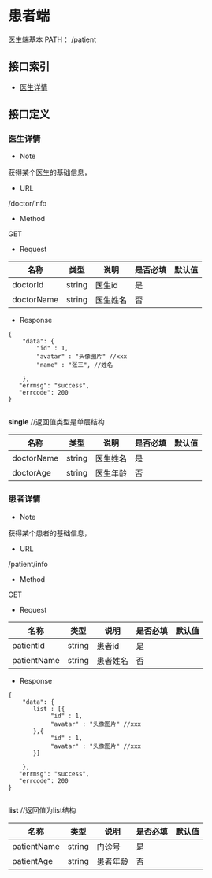 

# 患者端

医生端基本 PATH： /patient

## 接口索引

* [医生详情](#医生详情)


## 接口定义

### 医生详情

* Note

获得某个医生的基础信息，

* URL

/doctor/info

* Method

 GET

* Request

| 名称   | 类型 | 说明 | 是否必填 |  默认值 |
|-------|------|------| ------ | ------- |
| doctorId   | string | 医生id | 是 |       |
| doctorName   | string | 医生姓名 | 否 |       |

* Response


```
{
    "data": {
        "id" : 1,
        "avatar" : "头像图片" //xxx
        "name" : "张三", //姓名

    },
   "errmsg": "success",
   "errcode": 200
}


```

__single__ //返回值类型是单层结构


| 名称   | 类型 | 说明 | 是否必填 |  默认值 |
|-------|------|------| ------ | ------- |
| doctorName   | string | 医生姓名 | 是 |       |
| doctorAge   | string | 医生年龄 | 否 |       |

### 患者详情

* Note

获得某个患者的基础信息，

* URL

/patient/info

* Method

 GET

* Request

| 名称   | 类型 | 说明 | 是否必填 |  默认值 |
|-------|------|------| ------ | ------- |
| patientId   | string | 患者id | 是 |       |
| patientName   | string | 患者姓名 | 否 |       |

* Response

```
{
    "data": {
       list : [{
            "id" : 1,
            "avatar" : "头像图片" //xxx
       },{
            "id" : 1,
            "avatar" : "头像图片" //xxx
       }]

    },
   "errmsg": "success",
   "errcode": 200
}


```

__list__ //返回值为list结构

| 名称   | 类型 | 说明 | 是否必填 |  默认值 |
|-------|------|------| ------ | ------- |
| patientName   | string | 门诊号 | 是 |       |
| patientAge   | string | 患者年龄 | 否 |       |
